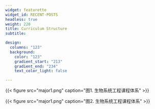 ```yaml
---
widget: featurette
widget_id: RECENT-POSTS
headless: true
weight: 220
title: Curriculum Structure
subtitle: 

design:
  columns: "123"
  background:
    color: "123"
    gradient_start: "213"
    gradient_end: "234"
    text_color_light: false

---
```




{{< figure src="major1.png" caption="图1. 生物系统工程课程体系" >}}

{{< figure src="major1.png" caption="图2. 生物系统工程课程体系" >}}